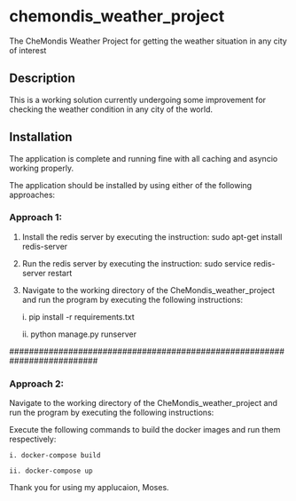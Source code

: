 # chemondis_weather_project
The CheMondis Weather Project for getting the weather situation in any city of interest

## Description
This is a working solution currently undergoing some improvement for checking the weather condition in any city of the world. 

## Installation
The application is complete and running fine with all caching and asyncio working properly. 

The application should be installed by using either of the following approaches:

### Approach 1:
1. Install the redis server by executing the instruction: sudo apt-get install redis-server 
2. Run the redis server by executing the instruction: sudo service redis-server restart 
3. Navigate to the working directory of the CheMondis_weather_project and run the program by executing the following instructions: 

    i. pip install -r requirements.txt
    
    ii. python manage.py runserver
    
 
##########################################################################

### Approach 2:

Navigate to the working directory of the CheMondis_weather_project and run the program by executing the following instructions: 

Execute the following commands to build the docker images and run them respectively: 

    i. docker-compose build

    ii. docker-compose up


Thank you for using my applucaion,
Moses.
